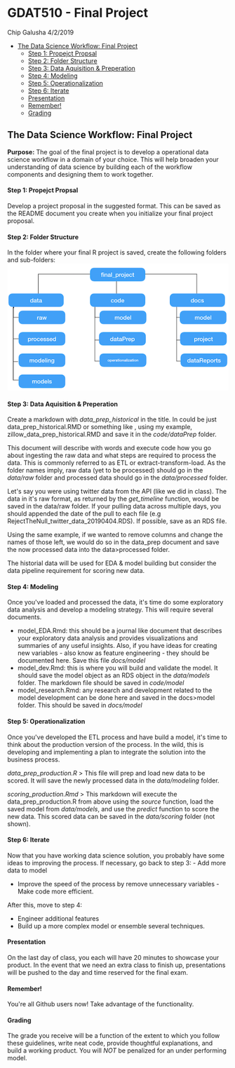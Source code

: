 GDAT510 - Final Project
================
Chip Galusha
4/2/2019

-   [The Data Science Workflow: Final Project](#the-data-science-workflow-final-project)
    -   [Step 1: Propejct Propsal](#step-1-propejct-propsal)
    -   [Step 2: Folder Structure](#step-2-folder-structure)
    -   [Step 3: Data Aquisition & Preperation](#step-3-data-aquisition-preperation)
    -   [Step 4: Modeling](#step-4-modeling)
    -   [Step 5: Operationalization](#step-5-operationalization)
    -   [Step 6: Iterate](#step-6-iterate)
    -   [Presentation](#presentation)
    -   [Remember!](#remember)
    -   [Grading](#grading)

The Data Science Workflow: Final Project
----------------------------------------

**Purpose:** The goal of the final project is to develop a operational data science workflow in a domain of your choice. This will help broaden your understanding of data science by building each of the workflow components and designing them to work together.

#### Step 1: Propejct Propsal

Develop a project proposal in the suggested format. This can be saved as the README document you create when you initialize your final project proposal.

#### Step 2: Folder Structure

In the folder where your final R project is saved, create the following folders and sub-folders:
![](Images/folder_structure.png)

#### Step 3: Data Aquisition & Preperation

Create a markdown with *data\_prep\_historical* in the title. In could be just data\_prep\_historical.RMD or something like , using my example, zillow\_data\_prep\_historical.RMD and save it in the *code/dataPrep* folder.

This document will describe with words and execute code how you go about ingesting the raw data and what steps are required to process the data. This is commonly referred to as ETL or extract-transform-load. As the folder names imply, raw data (yet to be processed) should go in the *data/raw* folder and processed data should go in the *data/processed* folder.

Let's say you were using twitter data from the API (like we did in class). The data in it's raw format, as returned by the *get\_timeline* function, would be saved in the data/raw folder. If your pulling data across multiple days, you should appended the date of the pull to each file (e.g RejectTheNull\_twitter\_data\_20190404.RDS). If possible, save as an RDS file.

Using the same example, if we wanted to remove columns and change the names of those left, we would do so in the data\_prep document and save the now processed data into the data&gt;processed folder.

The historial data will be used for EDA & model building but consider the data pipeline requirement for scoring new data.

#### Step 4: Modeling

Once you've loaded and processed the data, it's time do some exploratory data analysis and develop a modeling strategy. This will require several documents.

-   model\_EDA.Rmd: this should be a journal like document that describes your exploratory data analysis and provides visualizations and summaries of any useful insights. Also, if you have ideas for creating new variables - also know as feature engineering - they should be documented here. Save this file *docs/model*
-   model\_dev.Rmd: this is where you will build and validate the model. It should save the model object as an RDS object in the *data/models* folder. The markdown file should be saved in *code/model*
-   model\_research.Rmd: any research and development related to the model development can be done here and saved in the docs&gt;model folder. This should be saved in *docs/model*

#### Step 5: Operationalization

Once you've developed the ETL process and have build a model, it's time to think about the production version of the process. In the wild, this is developing and implementing a plan to integrate the solution into the business process.

*data\_prep\_production.R* &gt; This file will prep and load new data to be scored. It will save the newly processed data in the *data/modeling* folder.

*scoring\_production.Rmd* &gt; This markdown will execute the data\_prep\_production.R from above using the *source* function, load the saved model from *data/models*, and use the *predict* function to score the new data. This scored data can be saved in the *data/scoring* folder (not shown).

#### Step 6: Iterate

Now that you have working data science solution, you probably have some ideas to improving the process. If necessary, go back to step 3: - Add more data to model
- Improve the speed of the process by remove unnecessary variables - Make code more efficient.

After this, move to step 4:
- Engineer additional features
- Build up a more complex model or ensemble several techniques.

#### Presentation

On the last day of class, you each will have 20 minutes to showcase your product. In the event that we need an extra class to finish up, presentations will be pushed to the day and time reserved for the final exam.

#### Remember!

You're all Github users now! Take advantage of the functionality.

#### Grading

The grade you receive will be a function of the extent to which you follow these guidelines, write neat code, provide thoughtful explanations, and build a working product. You will *NOT* be penalized for an under performing model.
